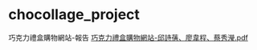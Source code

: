 # chocollage_project
巧克力禮盒購物網站-報告
[巧克力禮盒購物網站-邱詩蒨、廖韋程、蔡秀瀅.pdf](https://github.com/shihchenchiu/chocollage_project/files/12419286/4.-.-.pdf)
